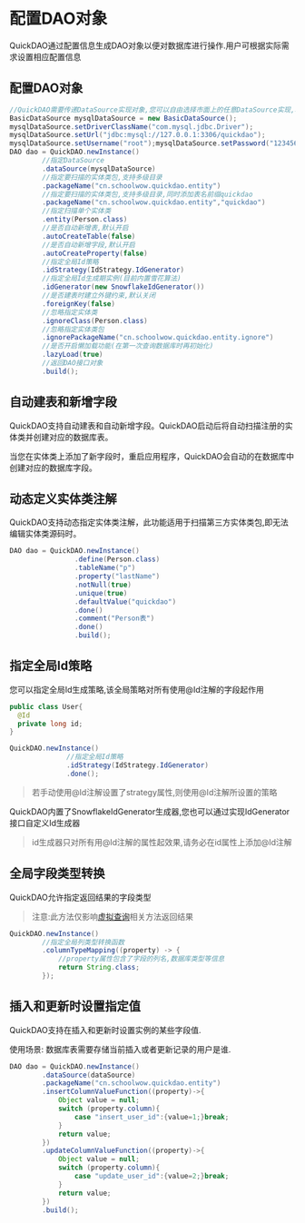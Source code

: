 # 配置DAO对象

QuickDAO通过配置信息生成DAO对象以便对数据库进行操作.用户可根据实际需求设置相应配置信息

## 配置DAO对象

```java
//QuickDAO需要传递DataSource实现对象,您可以自由选择市面上的任意DataSource实现,本例采用dbcp
BasicDataSource mysqlDataSource = new BasicDataSource();
mysqlDataSource.setDriverClassName("com.mysql.jdbc.Driver");
mysqlDataSource.setUrl("jdbc:mysql://127.0.0.1:3306/quickdao");
mysqlDataSource.setUsername("root");mysqlDataSource.setPassword("123456");
DAO dao = QuickDAO.newInstance()
        //指定DataSource
        .dataSource(mysqlDataSource)
        //指定要扫描的实体类包,支持多级目录
        .packageName("cn.schoolwow.quickdao.entity")
        //指定要扫描的实体类包,支持多级目录,同时添加表名前缀quickdao
        .packageName("cn.schoolwow.quickdao.entity","quickdao")
        //指定扫描单个实体类
        .entity(Person.class)
        //是否自动新增表,默认开启
        .autoCreateTable(false)
        //是否自动新增字段,默认开启
        .autoCreateProperty(false)
        //指定全局Id策略
        .idStrategy(IdStrategy.IdGenerator)
        //指定全局Id生成期实例(目前内置雪花算法)
        .idGenerator(new SnowflakeIdGenerator())
        //是否建表时建立外键约束,默认关闭
        .foreignKey(false)
        //忽略指定实体类
        .ignoreClass(Person.class)
        //忽略指定实体类包
        .ignorePackageName("cn.schoolwow.quickdao.entity.ignore")
        //是否开启懒加载功能(在第一次查询数据库时再初始化)
        .lazyLoad(true)
        //返回DAO接口对象
        .build();
```

## 自动建表和新增字段

QuickDAO支持自动建表和自动新增字段。QuickDAO启动后将自动扫描注册的实体类并创建对应的数据库表。

当您在实体类上添加了新字段时，重启应用程序，QuickDAO会自动的在数据库中创建对应的数据库字段。

## 动态定义实体类注解

QuickDAO支持动态指定实体类注解，此功能适用于扫描第三方实体类包,即无法编辑实体类源码时。

```java
DAO dao = QuickDAO.newInstance()
                .define(Person.class)
                .tableName("p")
                .property("lastName")
                .notNull(true)
                .unique(true)
                .defaultValue("quickdao")
                .done()
                .comment("Person表")
                .done()
                .build();
```

## 指定全局Id策略

您可以指定全局Id生成策略,该全局策略对所有使用@Id注解的字段起作用

```java
public class User{
  @Id
  private long id;
}

QuickDAO.newInstance()
              //指定全局Id策略
              .idStrategy(IdStrategy.IdGenerator)
              .done();
```

> 若手动使用@Id注解设置了strategy属性,则使用@Id注解所设置的策略

QuickDAO内置了SnowflakeIdGenerator生成器,您也可以通过实现IdGenerator接口自定义Id生成器

> id生成器只对所有用@Id注解的属性起效果,请务必在id属性上添加@Id注解

## 全局字段类型转换

QuickDAO允许指定返回结果的字段类型

> 注意:此方法仅影响[虚拟查询](virtual.md)相关方法返回结果

```java
QuickDAO.newInstance()
        //指定全局列类型转换函数
        .columnTypeMapping((property) -> {
            //property属性包含了字段的列名,数据库类型等信息
            return String.class;
        });
```

## 插入和更新时设置指定值

QuickDAO支持在插入和更新时设置实例的某些字段值.

使用场景: 数据库表需要存储当前插入或者更新记录的用户是谁.

```java
DAO dao = QuickDAO.newInstance()
        .dataSource(dataSource)
        .packageName("cn.schoolwow.quickdao.entity")
        .insertColumnValueFunction((property)->{
            Object value = null;
            switch (property.column){
                case "insert_user_id":{value=1;}break;
            }
            return value;
        })
        .updateColumnValueFunction((property)->{
            Object value = null;
            switch (property.column){
                case "update_user_id":{value=2;}break;
            }
            return value;
        })
        .build();
```
